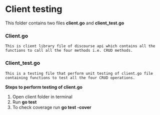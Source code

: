 # Client testing

This folder contains two files <strong>client.go</strong> and <strong>client_test.go</strong>

### Client.go

    This is client library file of discourse api which contains all the functions to call all the four methods i.e. CRUD methods.

### Client_test.go

    This is a testing file that perform unit testing of client.go file containing functions to test all the four CRUD operations.

<strong>Steps to perform testing of client.go</strong>
<br>

1. Open client folder in terminal <br>
2. Run <strong>go test</strong> <br/>
3. To check coverage run <strong>go test -cover</strong>